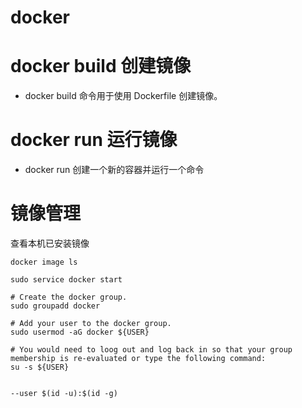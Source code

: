 
# docker

# docker build 创建镜像

- docker build 命令用于使用 Dockerfile 创建镜像。


# docker run 运行镜像
- docker run 创建一个新的容器并运行一个命令

# 镜像管理
查看本机已安装镜像
```
docker image ls
```



```
sudo service docker start
```


```shell
# Create the docker group.
sudo groupadd docker

# Add your user to the docker group.
sudo usermod -aG docker ${USER}

# You would need to loog out and log back in so that your group membership is re-evaluated or type the following command:
su -s ${USER}
```


```

--user $(id -u):$(id -g)
```